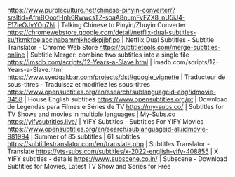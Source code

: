 https://www.purpleculture.net/chinese-pinyin-converter/?srsltid=AfmBOoofHnh6RwwcsTZ-soaA8numFvFZX8_nU5iJ4-E17ieOJvYOp7Ni | Talking Chinese to Pinyin/Zhuyin Converter
https://chromewebstore.google.com/detail/netflix-dual-subtitles-su/fkmkfpejabcjnabammjkhodkpjjbfipo | Netflix Dual Subtitles - Subtitle Translator - Chrome Web Store
https://subtitletools.com/merge-subtitles-online | Subtitle Merger: combine two subtitles into a single file
https://imsdb.com/scripts/12-Years-a-Slave.html | imsdb.com/scripts/12-Years-a-Slave.html
https://www.syedgakbar.com/projects/dst#google_vignette | Traducteur de sous-titres - Traduisez et modifiez les sous-titres
https://www.opensubtitles.org/en/ssearch/sublanguageid-eng/idmovie-3458 | House English subtitles
https://www.opensubtitles.org/pt | Download de Legendas para Filmes e Séries de TV
https://my-subs.co/ | Subtitles for TV Shows and movies in multiple languages | My-Subs.co
https://yifysubtitles.live/ | YIFY Subtitles - Subtitles For YIFY Movies
https://www.opensubtitles.org/en/search/sublanguageid-all/idmovie-981994 | Summer of 85 subtitles | 61 subtitles
https://subtitlestranslator.com/en/translate.php | Subtitles Translator - Translate
https://yts-subs.com/subtitles/x-2022-english-yify-408855 | X YIFY subtitles - details
https://www.subscene.co.in/ | Subscene - Download Subtitles for Movies, Latest TV Show and Series for Free

